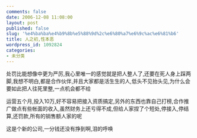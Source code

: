 ```yaml
---
comments: false
date: 2006-12-08 11:08:00
layout: post
published: false
slug: '%e4%ba%ba%e4%b9%8b%e5%88%9d%2c%e6%80%a7%e6%9c%ac%e6%81%b6'
title: 人之初,性本恶
wordpress_id: 1092824
categories:
- 未分类
---
```


处罚比能想像中更为严厉,我心里唯一的感觉就是把人整人了,还要在死人身上踩两脚,我想不明白,都是合作伙伴,并且大家都是活生生的人,低头不见抬头见,为什么会要如此把人往死里整,一点机会都不给




运营五个月,投入10万,好不容易把接入资质搞定,另外的东西也靠自己打榜,合作推广做点有些帐面的收入,虽然财务上还亏得不成,但给人家捏了个短处,停接入,停结算,还罚款,所有的销售额人家的呢




这是个新的公司,一分钱还没有挣到啊,泪的呼唤
